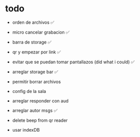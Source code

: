 # todo
- orden de archivos ✅
- micro cancelar grabacion ✅
- barra de storage ✅
- qr y empezar por link ✅
- evitar que se puedan tomar pantallazos (did what i could) ✅
- arreglar storage bar ✅
- permitir borrar archivos
- config de la sala

- arreglar responder con aud
- arreglar autor msgs ✅
- delete beep from qr reader
- usar indexDB